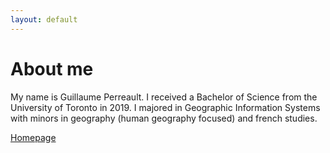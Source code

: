```yaml
---
layout: default
---
```


# About me
My name is Guillaume Perreault. I received a Bachelor of Science from the University of Toronto in 2019. I majored in Geographic Information Systems with minors in geography (human geography focused) and french studies.

[Homepage](./index.html)
